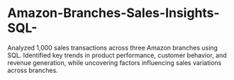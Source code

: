# Amazon-Branches-Sales-Insights-SQL-
Analyzed 1,000 sales transactions across three Amazon branches using SQL. Identified key trends in product performance, customer behavior, and revenue generation, while uncovering factors influencing sales variations across branches.
